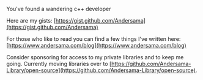You've found a wandering c++ developer

Here are my gists:
[https://gist.github.com/Andersama](https://gist.github.com/Andersama)

For those who like to read you can find a few things I've written here:
[https://www.andersama.com/blog](https://www.andersama.com/blog)

Consider sponsoring for access to my private libraries and to keep me going. Currently moving libraries over to [https://github.com/Andersama-Library/open-source](https://github.com/Andersama-Library/open-source).
